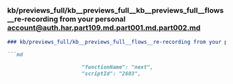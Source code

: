### kb/previews_full/kb__previews_full__kb__previews_full__flows__re-recording from your personal account@auth.har.part109.md.part001.md.part002.md

```md
### kb/previews_full/kb__previews_full__flows__re-recording from your personal account@auth.har.part109.md.part001.md (part 002)

```md

                        "functionName": "next",
                        "scriptId": "2603",
             
```

```

```
